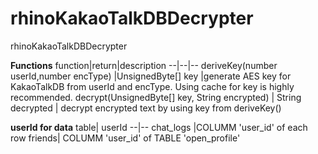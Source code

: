 # rhinoKakaoTalkDBDecrypter
rhinoKakaoTalkDBDecrypter

**Functions**
function|return|description
--|--|--
deriveKey(number userId,number encType)  |UnsignedByte[] key  |generate AES key for KakaoTalkDB from userId and encType. Using cache for key is highly recommended.
decrypt(UnsignedByte[] key, String encrypted) | String decrypted | decrypt encrypted text by using key from deriveKey()

**userId for data**
table|  userId
--|--
chat_logs  |COLUMM 'user_id' of each row 
friends| COLUMM 'user_id' of TABLE 'open_profile'

